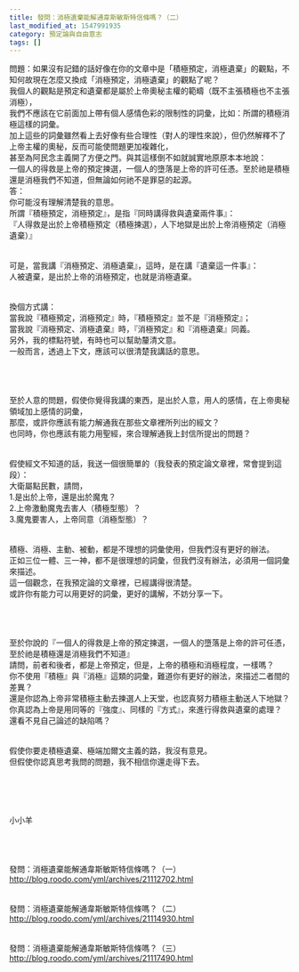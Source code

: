 ```yaml
---
title: 發問：消極遺棄能解通韋斯敏斯特信條嗎？（二）
last_modified_at: 1547991935
category: 預定論與自由意志
tags: []
---
```


問題：如果沒有記錯的話好像在你的文章中是「積極預定，消極遺棄」的觀點，不知何故現在怎麼又換成「消極預定，消極遺棄」的觀點了呢？ <br>我個人的觀點是預定和遺棄都是屬於上帝奧秘主權的範疇（既不主張積極也不主張消極），<br>我們不應該在它前面加上帶有個人感情色彩的限制性的詞彙，比如：所謂的積極消極這樣的詞彙。<br>加上這些的詞彙雖然看上去好像有些合理性（對人的理性來說），但仍然解釋不了上帝主權的奧秘，反而可能使問題更加複雜化，<br>甚至為阿民念主義開了方便之門。與其這樣倒不如就誠實地原原本本地說：<br>一個人的得救是上帝的預定揀選，一個人的墮落是上帝的許可任憑。至於祂是積極還是消極我們不知道，但無論如何祂不是罪惡的起源。<br><!--more-->答：<br>你可能沒有理解清楚我的意思。<br>所謂『積極預定，消極預定』，是指『同時講得救與遺棄兩件事』：<br>『人得救是出於上帝積極預定（積極揀選），人下地獄是出於上帝消極預定（消極遺棄）』<br><br> <br>可是，當我講『消極預定、消極遺棄』，這時，是在講『遺棄這一件事』：<br>人被遺棄，是出於上帝的消極預定，也就是消極遺棄。<br><br> <br>換個方式講：<br>當我說『積極預定，消極預定』時，『積極預定』並不是『消極預定』；<br>當我說『消極預定、消極遺棄』時，『消極預定』和『消極遺棄』同義。<br>另外，我的標點符號，有時也可以幫助釐清文意。<br>一般而言，透過上下文，應該可以很清楚我講話的意思。<br><br><br><br><br>至於人意的問題，假使你覺得我講的東西，是出於人意，用人的感情，在上帝奧秘領域加上感情的詞彙，<br>那麼，或許你應該有能力解通我在那些文章裡所列出的經文？<br>也同時，你也應該有能力用聖經，來合理解通我上封信所提出的問題？<br> <br><br>假使經文不知道的話，我送一個很簡單的（我發表的預定論文章裡，常會提到這段）：<br>大衛屬點民數，請問，<br>1.是出於上帝，還是出於魔鬼？<br>2.上帝激動魔鬼去害人（積極型態）？<br>3.魔鬼要害人，上帝同意（消極型態）？<br> <br><br>積極、消極、主動、被動，都是不理想的詞彙使用，但我們沒有更好的辦法。<br>正如三位一體、三一神，都不是很理想的詞彙，但我們沒有辦法，必須用一個詞彙來描述。<br>這一個觀念，在我預定論的文章裡，已經講得很清楚。<br>或許你有能力可以用更好的詞彙，更好的講解，不妨分享一下。<br> <br><br><br><br>至於你說的『一個人的得救是上帝的預定揀選，一個人的墮落是上帝的許可任憑，至於祂是積極還是消極我們不知道』<br>請問，前者和後者，都是上帝預定，但是，上帝的積極和消極程度，一樣嗎？<br>你不使用『積極』與『消極』這類的詞彙，難道你有更好的辦法，來描述二者間的差異？<br>還是你認為上帝非常積極主動去揀選人上天堂，也認真努力積極主動送人下地獄？<br>你真認為上帝是用同等的『強度』、同樣的『方式』，來進行得救與遺棄的處理？<br>還看不見自己論述的缺陷嗎？<br> <br><br>假使你要走積極遺棄、極端加爾文主義的路，我沒有意見。<br>但假使你認真思考我問的問題，我不相信你還走得下去。<br> <br><br><br><br><br>小小羊<br><br><br><br><br>發問：消極遺棄能解通韋斯敏斯特信條嗎？（一）<br>http://blog.roodo.com/yml/archives/21112702.html<br><br><br>發問：消極遺棄能解通韋斯敏斯特信條嗎？（二）<br>http://blog.roodo.com/yml/archives/21114930.html<br><br><br>發問：消極遺棄能解通韋斯敏斯特信條嗎？（三）<br>http://blog.roodo.com/yml/archives/21117490.html<br><br><br>
